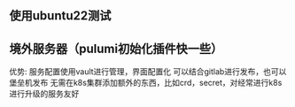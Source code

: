 ## 使用ubuntu22测试
## 境外服务器（pulumi初始化插件快一些）

优势:
服务配置使用vault进行管理，界面配置化
可以结合gitlab进行发布，也可以堡垒机发布
无需在k8s集群添加额外的东西，比如crd，secret，对经常进行k8s进行升级的服务友好
